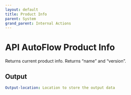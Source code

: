 ```yaml
---
layout: default
title: Product Info
parent: System
grand_parent: Internal Actions
---
```

# API AutoFlow Product Info
Returns current product info. Returns “name” and “version”.

## Output
```yaml
Output-location: Location to store the output data
```
